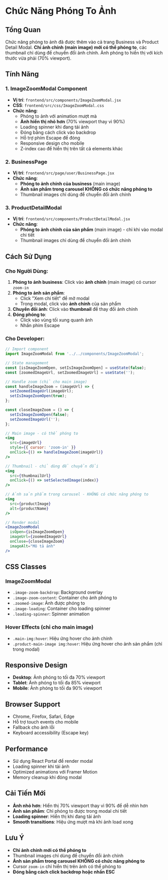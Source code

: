 # Chức Năng Phóng To Ảnh

## Tổng Quan
Chức năng phóng to ảnh đã được thêm vào cả trang Business và Product Detail Modal. **Chỉ ảnh chính (main image) mới có thể phóng to**, các thumbnail chỉ dùng để chuyển đổi ảnh chính. Ảnh phóng to hiển thị với kích thước vừa phải (70% viewport).

## Tính Năng

### 1. ImageZoomModal Component
- **Vị trí**: `frontend/src/components/ImageZoomModal.jsx`
- **CSS**: `frontend/src/css/ImageZoomModal.css`
- **Chức năng**:
  - Phóng to ảnh với animation mượt mà
  - **Ảnh hiển thị nhỏ hơn** (70% viewport thay vì 90%)
  - Loading spinner khi đang tải ảnh
  - Đóng bằng cách click vào backdrop
  - Hỗ trợ phím Escape để đóng
  - Responsive design cho mobile
  - Z-index cao để hiển thị trên tất cả elements khác

### 2. BusinessPage
- **Vị trí**: `frontend/src/page/user/BusinessPage.jsx`
- **Chức năng**:
  - **Phóng to ảnh chính của business** (main image)
  - **Ảnh sản phẩm trong carousel KHÔNG có chức năng phóng to**
  - Thumbnail images chỉ dùng để chuyển đổi ảnh chính

### 3. ProductDetailModal
- **Vị trí**: `frontend/src/components/ProductDetailModal.jsx`
- **Chức năng**:
  - **Phóng to ảnh chính của sản phẩm** (main image) - chỉ khi vào modal chi tiết
  - Thumbnail images chỉ dùng để chuyển đổi ảnh chính

## Cách Sử Dụng

### Cho Người Dùng:
1. **Phóng to ảnh business**: Click vào **ảnh chính** (main image) có cursor `zoom-in`
2. **Phóng to ảnh sản phẩm**: 
   - Click "Xem chi tiết" để mở modal
   - Trong modal, click vào **ảnh chính** của sản phẩm
3. **Chuyển đổi ảnh**: Click vào **thumbnail** để thay đổi ảnh chính
4. **Đóng phóng to**: 
   - Click vào vùng tối xung quanh ảnh
   - Nhấn phím Escape

### Cho Developer:
```jsx
// Import component
import ImageZoomModal from '../../components/ImageZoomModal';

// State management
const [isImageZoomOpen, setIsImageZoomOpen] = useState(false);
const [zoomedImageUrl, setZoomedImageUrl] = useState('');

// Handle zoom (chỉ cho main image)
const handleImageZoom = (imageUrl) => {
  setZoomedImageUrl(imageUrl);
  setIsImageZoomOpen(true);
};

const closeImageZoom = () => {
  setIsImageZoomOpen(false);
  setZoomedImageUrl('');
};

// Main image - có thể phóng to
<img 
  src={imageUrl}
  style={{ cursor: 'zoom-in' }}
  onClick={() => handleImageZoom(imageUrl)}
/>

// Thumbnail - chỉ dùng để chuyển đổi
<img 
  src={thumbnailUrl}
  onClick={() => setSelectedImage(index)}
/>

// Ảnh sản phẩm trong carousel - KHÔNG có chức năng phóng to
<img 
  src={productImage}
  alt={productName}
/>

// Render modal
<ImageZoomModal
  isOpen={isImageZoomOpen}
  imageUrl={zoomedImageUrl}
  onClose={closeImageZoom}
  imageAlt="Mô tả ảnh"
/>
```

## CSS Classes

### ImageZoomModal
- `.image-zoom-backdrop`: Background overlay
- `.image-zoom-content`: Container cho ảnh phóng to
- `.zoomed-image`: Ảnh được phóng to
- `.image-loading`: Container cho loading spinner
- `.loading-spinner`: Spinner animation

### Hover Effects (chỉ cho main image)
- `.main-img:hover`: Hiệu ứng hover cho ảnh chính
- `.product-main-image img:hover`: Hiệu ứng hover cho ảnh sản phẩm (chỉ trong modal)

## Responsive Design
- **Desktop**: Ảnh phóng to tối đa 70% viewport
- **Tablet**: Ảnh phóng to tối đa 85% viewport
- **Mobile**: Ảnh phóng to tối đa 90% viewport

## Browser Support
- Chrome, Firefox, Safari, Edge
- Hỗ trợ touch events cho mobile
- Fallback cho ảnh lỗi
- Keyboard accessibility (Escape key)

## Performance
- Sử dụng React Portal để render modal
- Loading spinner khi tải ảnh
- Optimized animations với Framer Motion
- Memory cleanup khi đóng modal

## Cải Tiến Mới
- **Ảnh nhỏ hơn**: Hiển thị 70% viewport thay vì 90% để dễ nhìn hơn
- **Ảnh sản phẩm**: Chỉ phóng to được trong modal chi tiết
- **Loading spinner**: Hiển thị khi đang tải ảnh
- **Smooth transitions**: Hiệu ứng mượt mà khi ảnh load xong

## Lưu Ý
- **Chỉ ảnh chính mới có thể phóng to**
- Thumbnail images chỉ dùng để chuyển đổi ảnh chính
- **Ảnh sản phẩm trong carousel KHÔNG có chức năng phóng to**
- Cursor `zoom-in` chỉ hiển thị trên ảnh có thể phóng to
- **Đóng bằng cách click backdrop hoặc nhấn ESC** 
